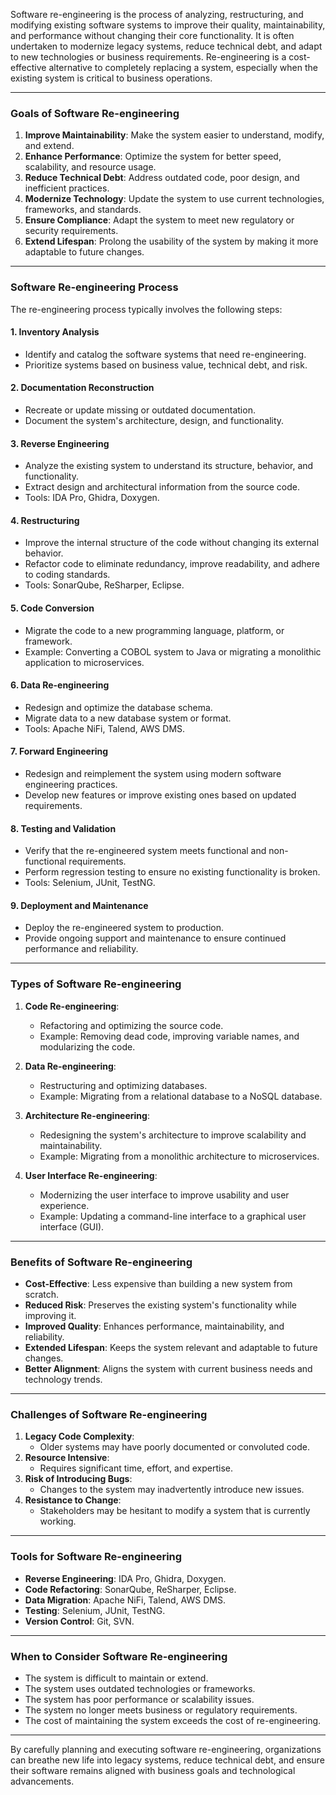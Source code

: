 Software re-engineering is the process of analyzing, restructuring, and modifying existing software systems to improve their quality, maintainability, and performance without changing their core functionality. It is often undertaken to modernize legacy systems, reduce technical debt, and adapt to new technologies or business requirements. Re-engineering is a cost-effective alternative to completely replacing a system, especially when the existing system is critical to business operations.

---

### **Goals of Software Re-engineering**
1. **Improve Maintainability**: Make the system easier to understand, modify, and extend.
2. **Enhance Performance**: Optimize the system for better speed, scalability, and resource usage.
3. **Reduce Technical Debt**: Address outdated code, poor design, and inefficient practices.
4. **Modernize Technology**: Update the system to use current technologies, frameworks, and standards.
5. **Ensure Compliance**: Adapt the system to meet new regulatory or security requirements.
6. **Extend Lifespan**: Prolong the usability of the system by making it more adaptable to future changes.

---

### **Software Re-engineering Process**
The re-engineering process typically involves the following steps:

#### 1. **Inventory Analysis**
   - Identify and catalog the software systems that need re-engineering.
   - Prioritize systems based on business value, technical debt, and risk.

#### 2. **Documentation Reconstruction**
   - Recreate or update missing or outdated documentation.
   - Document the system's architecture, design, and functionality.

#### 3. **Reverse Engineering**
   - Analyze the existing system to understand its structure, behavior, and functionality.
   - Extract design and architectural information from the source code.
   - Tools: IDA Pro, Ghidra, Doxygen.

#### 4. **Restructuring**
   - Improve the internal structure of the code without changing its external behavior.
   - Refactor code to eliminate redundancy, improve readability, and adhere to coding standards.
   - Tools: SonarQube, ReSharper, Eclipse.

#### 5. **Code Conversion**
   - Migrate the code to a new programming language, platform, or framework.
   - Example: Converting a COBOL system to Java or migrating a monolithic application to microservices.

#### 6. **Data Re-engineering**
   - Redesign and optimize the database schema.
   - Migrate data to a new database system or format.
   - Tools: Apache NiFi, Talend, AWS DMS.

#### 7. **Forward Engineering**
   - Redesign and reimplement the system using modern software engineering practices.
   - Develop new features or improve existing ones based on updated requirements.

#### 8. **Testing and Validation**
   - Verify that the re-engineered system meets functional and non-functional requirements.
   - Perform regression testing to ensure no existing functionality is broken.
   - Tools: Selenium, JUnit, TestNG.

#### 9. **Deployment and Maintenance**
   - Deploy the re-engineered system to production.
   - Provide ongoing support and maintenance to ensure continued performance and reliability.

---

### **Types of Software Re-engineering**
1. **Code Re-engineering**:
   - Refactoring and optimizing the source code.
   - Example: Removing dead code, improving variable names, and modularizing the code.

2. **Data Re-engineering**:
   - Restructuring and optimizing databases.
   - Example: Migrating from a relational database to a NoSQL database.

3. **Architecture Re-engineering**:
   - Redesigning the system's architecture to improve scalability and maintainability.
   - Example: Migrating from a monolithic architecture to microservices.

4. **User Interface Re-engineering**:
   - Modernizing the user interface to improve usability and user experience.
   - Example: Updating a command-line interface to a graphical user interface (GUI).

---

### **Benefits of Software Re-engineering**
- **Cost-Effective**: Less expensive than building a new system from scratch.
- **Reduced Risk**: Preserves the existing system's functionality while improving it.
- **Improved Quality**: Enhances performance, maintainability, and reliability.
- **Extended Lifespan**: Keeps the system relevant and adaptable to future changes.
- **Better Alignment**: Aligns the system with current business needs and technology trends.

---

### **Challenges of Software Re-engineering**
1. **Legacy Code Complexity**:
   - Older systems may have poorly documented or convoluted code.
2. **Resource Intensive**:
   - Requires significant time, effort, and expertise.
3. **Risk of Introducing Bugs**:
   - Changes to the system may inadvertently introduce new issues.
4. **Resistance to Change**:
   - Stakeholders may be hesitant to modify a system that is currently working.

---

### **Tools for Software Re-engineering**
- **Reverse Engineering**: IDA Pro, Ghidra, Doxygen.
- **Code Refactoring**: SonarQube, ReSharper, Eclipse.
- **Data Migration**: Apache NiFi, Talend, AWS DMS.
- **Testing**: Selenium, JUnit, TestNG.
- **Version Control**: Git, SVN.

---

### **When to Consider Software Re-engineering**
- The system is difficult to maintain or extend.
- The system uses outdated technologies or frameworks.
- The system has poor performance or scalability issues.
- The system no longer meets business or regulatory requirements.
- The cost of maintaining the system exceeds the cost of re-engineering.

---

By carefully planning and executing software re-engineering, organizations can breathe new life into legacy systems, reduce technical debt, and ensure their software remains aligned with business goals and technological advancements.
